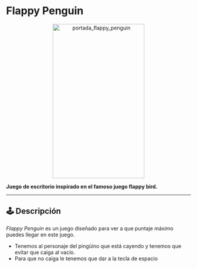 # Flappy Penguin

<div align="center">
  <img width="250" height="420" alt="portada_flappy_penguin" src="https://github.com/user-attachments/assets/2945137f-0665-480e-9bd1-a97374efed2b" />
</div>

**Juego de escritorio inspirado en el famoso juego flappy bird.**

---

## 🕹️ Descripción

*Flappy Penguin* es un juego diseñado para ver a que puntaje máximo puedes llegar en este juego.

- Tenemos al personaje del pingüino que está cayendo y tenemos que evitar que caiga al vacío.
- Para que no caiga le tenemos que dar a la tecla de espacio 
